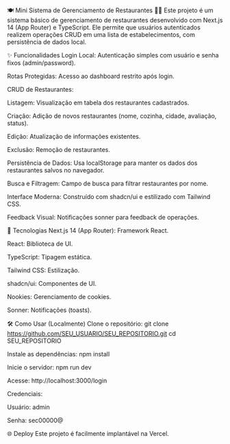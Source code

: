 🍽️ Mini Sistema de Gerenciamento de Restaurantes 🧑‍🍳
Este projeto é um sistema básico de gerenciamento de restaurantes desenvolvido com Next.js 14 (App Router) e TypeScript. Ele permite que usuários autenticados realizem operações CRUD em uma lista de estabelecimentos, com persistência de dados local.

✨ Funcionalidades
Login Local: Autenticação simples com usuário e senha fixos (admin/password).

Rotas Protegidas: Acesso ao dashboard restrito após login.

CRUD de Restaurantes:

Listagem: Visualização em tabela dos restaurantes cadastrados.

Criação: Adição de novos restaurantes (nome, cozinha, cidade, avaliação, status).

Edição: Atualização de informações existentes.

Exclusão: Remoção de restaurantes.

Persistência de Dados: Usa localStorage para manter os dados dos restaurantes salvos no navegador.

Busca e Filtragem: Campo de busca para filtrar restaurantes por nome.

Interface Moderna: Construído com shadcn/ui e estilizado com Tailwind CSS.

Feedback Visual: Notificações sonner para feedback de operações.

🚀 Tecnologias
Next.js 14 (App Router): Framework React.

React: Biblioteca de UI.

TypeScript: Tipagem estática.

Tailwind CSS: Estilização.

shadcn/ui: Componentes de UI.

Nookies: Gerenciamento de cookies.

Sonner: Notificações (toasts).

🛠️ Como Usar (Localmente)
Clone o repositório:
git clone https://github.com/SEU_USUARIO/SEU_REPOSITORIO.git
cd SEU_REPOSITORIO

Instale as dependências:
npm install

Inicie o servidor:
npm run dev

Acesse: http://localhost:3000/login

Credenciais:

Usuário: admin

Senha: sec00000@

🌐 Deploy
Este projeto é facilmente implantável na Vercel.
